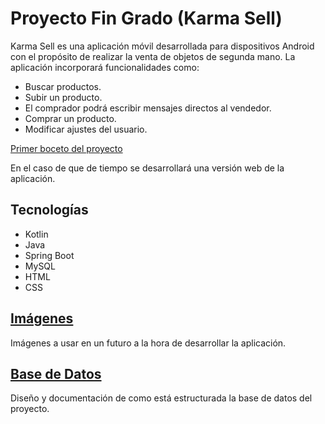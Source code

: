 # Proyecto Fin Grado (Karma Sell) 
Karma Sell es una aplicación móvil desarrollada para dispositivos Android con el propósito de realizar la venta de objetos de segunda mano.
La aplicación incorporará funcionalidades como:
- Buscar productos.
- Subir un producto.
- El comprador podrá escribir mensajes directos al vendedor.
- Comprar un producto.
- Modificar ajustes del usuario.

[Primer boceto del proyecto](https://www.figma.com/file/MJ1llZk649uG6r058mcenB/Proyecto-Integrado?type=design&node-id=0%3A1&mode=design&t=urshKbtesWvPpu0p-1)

En el caso de que de tiempo se desarrollará una versión web de la aplicación.

## Tecnologías
- Kotlin
- Java
- Spring Boot
- MySQL
- HTML
- CSS

## [Imágenes](/img/)
Imágenes a usar en un futuro a la hora de desarrollar la aplicación.
## [Base de Datos](/bd/)
Diseño y documentación de como está estructurada la base de datos del proyecto.
